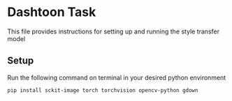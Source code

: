# Dashtoon Task

This file provides instructions for setting up and running the style transfer model

## Setup

Run the following command on terminal in your desired python environment
```
pip install sckit-image torch torchvision opencv-python gdown
```

